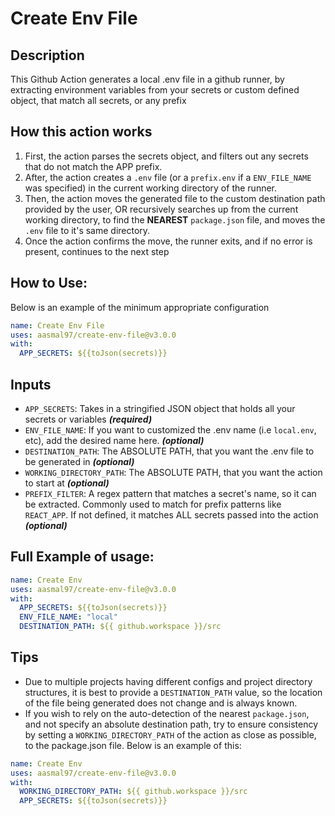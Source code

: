 # Create Env File

## Description

This Github Action generates a local .env file in a github runner, by extracting environment variables from your secrets or custom defined object, that match all secrets, or any prefix

## How this action works

1. First, the action parses the secrets object, and filters out any secrets that do not match the APP prefix.
2. After, the action creates a `.env` file (or a `prefix.env` if a `ENV_FILE_NAME` was specified) in the current working directory of the runner.
3. Then, the action moves the generated file to the custom destination path provided by the user, OR recursively searches up from the current working directory, to find the **NEAREST** `package.json` file, and moves the `.env` file to it's same directory.
4. Once the action confirms the move, the runner exits, and if no error is present, continues to the next step

## How to Use:

Below is an example of the minimum appropriate configuration

```yaml
name: Create Env File
uses: aasmal97/create-env-file@v3.0.0
with:
  APP_SECRETS: ${{toJson(secrets)}}
```

## Inputs

- `APP_SECRETS`: Takes in a stringified JSON object that holds all your secrets or variables **_(required)_**
- `ENV_FILE_NAME`: If you want to customized the .env name (i.e `local.env`, etc), add the desired name here. **_(optional)_**
- `DESTINATION_PATH`: The ABSOLUTE PATH, that you want the .env file to be generated in **_(optional)_**
- `WORKING_DIRECTORY_PATH`: The ABSOLUTE PATH, that you want the action to start at **_(optional)_**
- `PREFIX_FILTER`: A regex pattern that matches a secret's name, so it can be extracted. Commonly used to match for prefix patterns like `REACT_APP`. If not defined, it matches ALL secrets passed into the action **_(optional)_**

## Full Example of usage:

```yaml
name: Create Env
uses: aasmal97/create-env-file@v3.0.0
with:
  APP_SECRETS: ${{toJson(secrets)}}
  ENV_FILE_NAME: "local"
  DESTINATION_PATH: ${{ github.workspace }}/src
```

## Tips

- Due to multiple projects having different configs and project directory structures, it is best to provide a `DESTINATION_PATH` value, so the location of the file being generated does not change and is always known.
- If you wish to rely on the auto-detection of the nearest `package.json`, and not specify an absolute destination path, try to ensure consistency by setting a `WORKING_DIRECTORY_PATH` of the action as close as possible, to the package.json file. Below is an example of this:

```yaml
name: Create Env
uses: aasmal97/create-env-file@v3.0.0
with:
  WORKING_DIRECTORY_PATH: ${{ github.workspace }}/src
  APP_SECRETS: ${{toJson(secrets)}}
```
